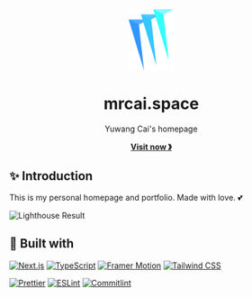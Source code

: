 <div align="center">
  <a href="https://github.com/mrcaidev/homepage" target="_blank" rel="noreferrer" hrefLang="en">
    <img src="public/logo.svg" alt="Logo" width="80px"/>
  </a>
  <h1>mrcai.space</h1>
  <p>Yuwang Cai's homepage</p>
  <a href="https://mrcai.space" target="_blank" rel="noreferrer" hrefLang="en"><strong>Visit now 》</strong></a>
</div>

## ✨ Introduction

This is my personal homepage and portfolio. Made with love. 💕

![Lighthouse Result](https://s2.loli.net/2022/07/31/wMYSOuXvhrnRZ59.png)

## 🧰 Built with

[![Next.js](https://shields.io/badge/nextjs-000?style=for-the-badge&logo=next.js)](https://nextjs.org/)
[![TypeScript](https://shields.io/badge/typescript-fff?style=for-the-badge&logo=typescript)](https://www.typescriptlang.org/)
[![Framer Motion](https://shields.io/badge/framer%20motion-000?style=for-the-badge&logo=framer)](https://www.framer.com/motion/)
[![Tailwind CSS](https://shields.io/badge/tailwind-fff?style=for-the-badge&logo=tailwindcss)](https://tailwindcss.com/)

[![Prettier](https://shields.io/badge/prettier-24292e?style=for-the-badge&logo=prettier)](https://prettier.io/)
[![ESLint](https://shields.io/badge/eslint-4b32c3?style=for-the-badge&logo=eslint)](https://eslint.org/)
[![Commitlint](https://shields.io/badge/commitlint-121212?style=for-the-badge&logo=commitlint)](https://commitlint.js.org/#/)
